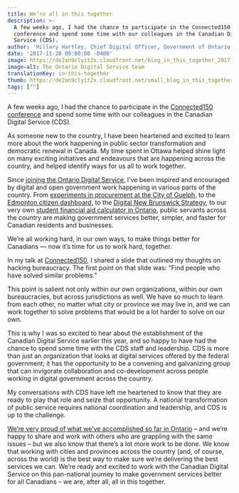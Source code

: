 ```yaml
---
title: We’re all in this together
description: >-
  A few weeks ago, I had the chance to participate in the Connected150
  conference and spend some time with our colleagues in the Canadian Digital
  Service (CDS).
author: 'Hillary Hartley, Chief Digital Officer, Government of Ontario'
date: '2017-11-20 09:00:00 -0400'
image: https://de2an9clyit2x.cloudfront.net/blog_in_this_together_2017_082de0960c.jpg
image-alt: The Ontario Digital Service team
translationKey: in-this-together
thumb: https://de2an9clyit2x.cloudfront.net/small_blog_in_this_together_2017_082de0960c.jpg
tags: [""]
---
```

A few weeks ago, I had the chance to participate in the [Connected150 conference](http://www.connected150.ca) and spend some time with our colleagues in the Canadian Digital Service (CDS).

As someone new to the country, I have been heartened and excited to learn more about the work happening in public sector transformation and democratic renewal in Canada. My time spent in Ottawa helped shine light on many exciting initiatives and endeavours that are happening across the country, and helped identify ways for us all to work together.

Since [joining the Ontario Digital Service](https://medium.com/ontariodigital/hello-ontario-f11c4e0a847), I’ve been inspired and encouraged by digital and open government work happening in various parts of the country. From [experiments in procurement at the City of Guelph](http://open.guelph.ca/accelerator/), to the [Edmonton citizen dashboard](https://dashboard.edmonton.ca), to the [Digital New Brunswick Strategy](http://www2.gnb.ca/content/gnb/en/departments/treasury_board/office_of_the_chief_information_officer/content/do.html), to our very own [student financial aid calculator in Ontario](https://medium.com/ontariodigital/osap-a-new-financial-aid-calculator-4abe61118f8e), public servants across the country are making government services better, simpler, and faster for Canadian residents and businesses.

We’re all working hard, in our own ways, to make things better for Canadians — now it’s time for us to work hard, together.

In my talk at [Connected150](http://www.connected150.ca), I shared a slide that outlined my thoughts on hacking bureaucracy. The first point on that slide was: “Find people who have solved similar problems.”

This point is salient not only within our own organizations, within our own bureaucracies, but across jurisdictions as well. We have so much to learn from each other, no matter what city or province we may live in, and we can work together to solve problems that would be a lot harder to solve on our own.

This is why I was so excited to hear about the establishment of the Canadian Digital Service earlier this year, and so happy to have had the chance to spend some time with the CDS staff and leadership. CDS is more than just an organization that looks at digital services offered by the federal government; it has the opportunity to be a convening and galvanizing group that can invigorate collaboration and co-development across people working in digital government across the country.

My conversations with CDS have left me heartened to know that they are ready to play that role and seize that opportunity. A national transformation of public service requires national coordination and leadership, and CDS is up to the challenge.

[We’re very proud of what we’ve accomplished so far in Ontario](https://medium.com/ontariodigital) – and we’re happy to share and work with others who are grappling with the same issues – but we also know that there’s a lot more work to be done. We know that working with cities and provinces across the country (and, of course, across the world) is the best way to make sure we’re delivering the best services we can. We’re ready and excited to work with the Canadian Digital Service on this pan-national journey to make government services better for all Canadians – we are, after all, all in this together.

